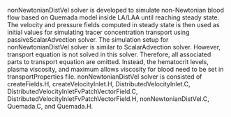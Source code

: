 nonNewtonianDistVel solver is developed to simulate non-Newtonian blood flow based on Quemada model inside LA/LAA until reaching steady state. The velocity and pressure fields computed in steady state is then used as initial values for simulating tracer concentration transport using passiveScalarAdvection solver. The simulation setup for nonNewtonianDistVel solver is similar to ScalarAdvection solver. However, transport equation is not solved in this solver. Therefore, all associated parts to transport equation are omitted. Instead, the hematocrit levels, plasma viscosity, and maximum allows viscosity for blood need to be set in transportProperties file. nonNewtonianDistVel solver is consisted of createFields.H, createVelocityInlet.H, DistributedVelocityInlet.C, DistributedVelocityInletFvPatchVectorField.C, DistributedVelocityInletFvPatchVectorField.H, nonNewtonianDistVel.C, Quemada.C, and Quemada.H.
